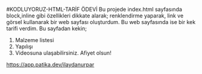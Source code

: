#KODLUYORUZ-HTML-TARİF ÖDEVİ
Bu projede index.html sayfasında block,inline gibi özellikleri dikkate alarak; renklendirme yaparak, link ve görsel kullanarak bir web sayfası oluşturdum. Bu web sayfasında ise bir kek tarifi verdim. Bu sayfadan kekin;
1. Malzeme listesi
2. Yapılışı
3. Videosuna ulaşabilirsiniz.
Afiyet olsun!

https://app.patika.dev/ilaydanurpar